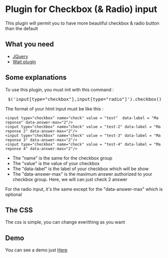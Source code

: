 Plugin for Checkbox (& Radio) input
===============

<p> This plugin will permit you to have more beautiful checkbox & radio button than the default </p>

<h2> What you need </h2>
<ul>
    <li> <a href="http://jquery.com/"> JQuery </a> </li>
    <li> <a href="https://github.com/kookii/wait-plugin-js"> Wait plugin </a> </li>
</ul>


<h2> Some explanations </h2>
<p> To use this plugin, you must init with this command :  </p>
<pre> $('input[type="checkbox"],input[type="radio"]').checkbox() </pre>

<p> The format of your html input must be like this : 

<br/>

    <input type="checkbox" name="check" value = "test"  data-label = "Ma reponse" data-answer-max="2"/>
    <input type="checkbox" name="check" value = "test-2" data-label = "Ma reponse 2" data-answer-max="2"/>
    <input type="checkbox" name="check" value = "test-3" data-label = "Ma reponse 3" data-answer-max="2"/>
    <input type="checkbox" name="check" value = "test-4" data-label = "Ma reponse 4" data-answer-max="2"/>


</p>

<ul>
    <li> The "name" is the same for the checkbox group </li>
    <li> The "value" is the value of your checkbox </li>
    <li> The "data-label" is the label of your checkbox which will be show </li>
    <li> The "data-answer-max" is the maximum answer authorized to your checkbox group. Here, we will can just check 2 answer </li>
</ul>

<p> For the radio input, it's the same except for the "data-answer-max" which is optional </p>

<h2> The CSS </h2>
<p> The css is simple, you can change everithing as you want </p>

<h2> Demo </h2>
<p> You can see a demo just <a href="http://demo.lemalesaint.fr/checkbox_plugin/demo/"> Here </a> </p>